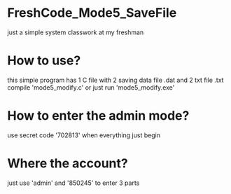 # FreshCode_Mode5_SaveFile
just a simple system classwork at my freshman 

# How to use?
this simple program has 1 C file with 2 saving data file .dat and 2 txt file .txt
compile 'mode5_modify.c'  or  just run 'mode5_modify.exe'

# How to enter the admin mode?
use secret code '702813' when everything just begin

# Where the account?
just use 'admin' and '850245' to enter 3 parts
